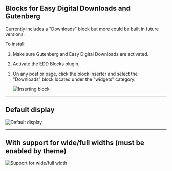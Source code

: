## Blocks for Easy Digital Downloads and Gutenberg

Currently includes a "Downloads" block but more could be built in future versions.

To install:

1. Make sure Gutenberg and Easy Digital Downloads are activated.
2. Activate the EDD Blocks plugin.
3. On any post or page, click the block inserter and select the "Downloads" block located under the "widgets" category.

    ![Inserting block](https://dzwonsemrish7.cloudfront.net/items/2a270l0h3q1d3s1W0O2G/Screen%20Shot%202018-07-21%20at%206.39.17%20PM.png?v=563d63d3)
___

## Default display

![Default display](https://dzwonsemrish7.cloudfront.net/items/1O0T2S2b3B0d052x2c3G/Screen%20Shot%202018-07-21%20at%206.32.17%20PM.png?v=1bc81105)

___

## With support for wide/full widths (must be enabled by theme)

![Support for wide/full width](https://dzwonsemrish7.cloudfront.net/items/2Q1z1B292M3T3i0k3y04/Screen%20Shot%202018-07-21%20at%206.33.33%20PM.png?v=24af1ad5)

